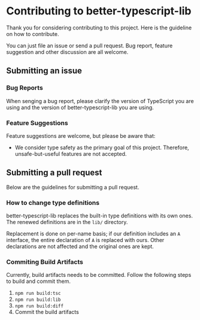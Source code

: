 # Contributing to better-typescript-lib

Thank you for considering contributing to this project. Here is the guideline on how to contribute.

You can just file an issue or send a pull request. Bug report, feature suggestion and other discussion are all welcome.

## Submitting an issue

### Bug Reports

When senging a bug report, please clarify the version of TypeScript you are using and the version of better-typescript-lib you are using.

### Feature Suggestions

Feature suggestions are welcome, but please be aware that:

- We consider type safety as the primary goal of this project. Therefore, unsafe-but-useful features are not accepted.

## Submitting a pull request

Below are the guidelines for submitting a pull request.

### How to change type definitions

better-typescript-lib replaces the built-in type definitions with its own ones. The renewed definitions are in the `lib/` directory.

Replacement is done on per-name basis; if our definition includes an `A` interface, the entire declaration of `A` is replaced with ours. Other declarations are not affected and the original ones are kept.

### Commiting Build Artifacts

Currently, build artifacts needs to be committed. Follow the following steps to build and commit them.

1. `npm run build:tsc`
2. `npm run build:lib`
3. `npm run build:diff`
4. Commit the build artifacts
